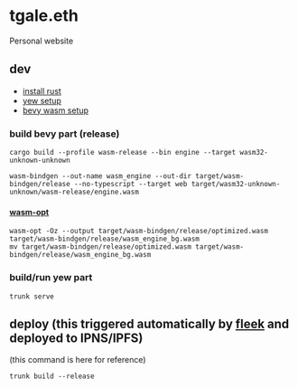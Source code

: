 # tgale.eth
Personal website

## dev
- [install rust](https://www.rust-lang.org/tools/install)
- [yew setup](https://yew.rs/docs/getting-started/introduction)
- [bevy wasm setup](https://github.com/bevyengine/bevy/tree/latest/examples#wasm)

### build bevy part (release)
```shell
cargo build --profile wasm-release --bin engine --target wasm32-unknown-unknown
```
```shell
wasm-bindgen --out-name wasm_engine --out-dir target/wasm-bindgen/release --no-typescript --target web target/wasm32-unknown-unknown/wasm-release/engine.wasm
```

#### [wasm-opt](https://archlinux.org/packages/community/x86_64/binaryen/)
```shell
wasm-opt -Oz --output target/wasm-bindgen/release/optimized.wasm target/wasm-bindgen/release/wasm_engine_bg.wasm
mv target/wasm-bindgen/release/optimized.wasm target/wasm-bindgen/release/wasm_engine_bg.wasm
```

### build/run yew part
```shell
trunk serve
```

## deploy (this triggered automatically by [fleek](https://app.fleek.co/) and deployed to IPNS/IPFS)
(this command is here for reference)
```shell
trunk build --release
```
 